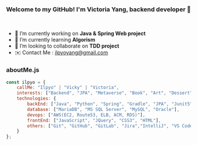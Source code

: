 ### Welcome to my GitHub! I'm Victoria Yang, backend developer 🤗

<br>

- 🔭 I’m currently working on <b>Java & Spring Web project</b>
- 🌱 I’m currently learning <b>Algorism</b>
- 👯 I’m looking to collaborate on <b>TDD project</b>
- ✉️ Contact Me : ilpyoyang@gmail.com

### aboutMe.js

```js
const ilpyo = {
    callMe: "Ilpyo" | "Vicky" | "Victoria",
    interests: ["Backend", "JPA", "Metaverse", "Book", "Art", "Dessert"],
    technologies: {
        backEnd: ["Java", "Python", "Spring", "Gradle", "JPA", "Junit5"],
        database: ["MariaDB", "MS SQL Server", "MySQL", "Oracle"],
        devops: ["AWS(EC2, Route53, ELB, ACM, RDS)"],
        frontEnd: ["JavaScript", "JQuery", "CSS3", "HTML"],
        others: ["Git", "GitHub", "GitLab", "Jira","IntelliJ", "VS Code", "Eclipse", "Linux", "Ubuntu"]
    }
};
```
